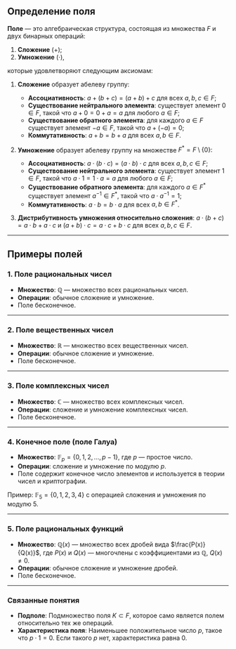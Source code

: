 ## Определение поля

**Поле** — это алгебраическая структура, состоящая из множества $F$ и двух бинарных операций:
1. **Сложение** ($+$);
2. **Умножение** ($\cdot$),

которые удовлетворяют следующим аксиомам:

1. **Сложение** образует абелеву группу:
   - **Ассоциативность**: $a + (b + c) = (a + b) + c$ для всех $a, b, c \in F$;
   - **Существование нейтрального элемента**: существует элемент $0 \in F$, такой что $a + 0 = 0 + a = a$ для любого $a \in F$;
   - **Существование обратного элемента**: для каждого $a \in F$ существует элемент $-a \in F$, такой что $a + (-a) = 0$;
   - **Коммутативность**: $a + b = b + a$ для всех $a, b \in F$.

2. **Умножение** образует абелеву группу на множестве $F^* = F \setminus \{0\}$:
   - **Ассоциативность**: $a \cdot (b \cdot c) = (a \cdot b) \cdot c$ для всех $a, b, c \in F$;
   - **Существование нейтрального элемента**: существует элемент $1 \in F$, такой что $a \cdot 1 = 1 \cdot a = a$ для любого $a \in F$;
   - **Существование обратного элемента**: для каждого $a \in F^*$ существует элемент $a^{-1} \in F^*$, такой что $a \cdot a^{-1} = 1$;
   - **Коммутативность**: $a \cdot b = b \cdot a$ для всех $a, b \in F^*$.

3. **Дистрибутивность умножения относительно сложения**:
   $a \cdot (b + c) = a \cdot b + a \cdot c$ и $(a + b) \cdot c = a \cdot c + b \cdot c$ для всех $a, b, c \in F$.

---

## Примеры полей

### 1. Поле рациональных чисел
- **Множество**: $\mathbb{Q}$ — множество всех рациональных чисел.
- **Операции**: обычное сложение и умножение.
- Поле бесконечное.

---

### 2. Поле вещественных чисел
- **Множество**: $\mathbb{R}$ — множество всех вещественных чисел.
- **Операции**: обычное сложение и умножение.
- Поле бесконечное.

---

### 3. Поле комплексных чисел
- **Множество**: $\mathbb{C}$ — множество всех комплексных чисел.
- **Операции**: сложение и умножение комплексных чисел.
- Поле бесконечное.

---

### 4. Конечное поле (поле Галуа)
- **Множество**: $\mathbb{F}_p = \{0, 1, 2, \dots, p-1\}$, где $p$ — простое число.
- **Операции**: сложение и умножение по модулю $p$.
- Поле содержит конечное число элементов и используется в теории чисел и криптографии.

Пример: $\mathbb{F}_5 = \{0, 1, 2, 3, 4\}$ с операцией сложения и умножения по модулю $5$.

---

### 5. Поле рациональных функций
- **Множество**: $\mathbb{Q}(x)$ — множество всех дробей вида $\frac{P(x)}{Q(x)}$, где $P(x)$ и $Q(x)$ — многочлены с коэффициентами из $\mathbb{Q}$, $Q(x) \neq 0$.
- **Операции**: обычное сложение и умножение дробей.
- Поле бесконечное.

---

### Связанные понятия

- **Подполе**: Подмножество поля $K \subset F$, которое само является полем относительно тех же операций.
- **Характеристика поля**: Наименьшее положительное число $p$, такое что $p \cdot 1 = 0$. Если такого $p$ нет, характеристика равна $0$.

